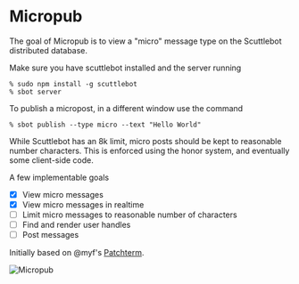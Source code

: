 # Micropub

The goal of Micropub is to view a "micro" message type on the Scuttlebot distributed database.

Make sure you have scuttlebot installed and the server running

	% sudo npm install -g scuttlebot
	% sbot server

To publish a micropost, in a different window use the command

	% sbot publish --type micro --text "Hello World"

While Scuttlebot has an 8k limit, micro posts should be kept to reasonable number characters. This is enforced using the honor system, and eventually some client-side code.

A few implementable goals

- [x] View micro messages
- [x] View micro messages in realtime
- [ ] Limit micro messages to reasonable number of characters
- [ ] Find and render user handles
- [ ] Post messages

Initially based on @myf's [Patchterm](https://github.com/myf/patchterm).

![Micropub](https://raw.githubusercontent.com/evbogue/micropub/master/micropub1.png)
